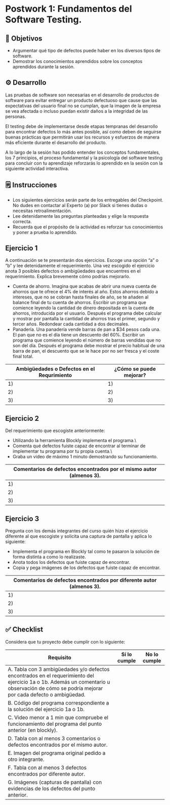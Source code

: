 # Postwork 1: Fundamentos del Software Testing.

## :dart: Objetivos

- Argumentar qué tipo de defectos puede haber en los diversos tipos de software.
- Demostrar los conocimientos aprendidos sobre los conceptos aprendidos durante la sesión.

## ⚙ Desarrollo

Las pruebas de software son necesarias en el desarrollo de productos de software para evitar entregar un producto defectuoso que cause que las expectativas del usuario final no se cumplan, que la imagen de la empresa se vea afectada o incluso puedan existir daños a la integridad de las personas.

El testing debe de implementarse desde etapas tempranas del desarrollo para encontrar defectos lo más antes posible, así como deben de seguirse buenas prácticas que permitirán usar los recursos y esfuerzos de manera más eficiente durante el desarrollo del producto.

A lo largo de la sesión has podido entender los conceptos fundamentales, los 7 principios, el proceso fundamental y la psicología del software testing para concluir con tu aprendizaje reforzarás lo aprendido en la sesión con la siguiente actividad interactiva.

## 🗒️ Instrucciones

- Los siguientes ejercicios serán parte de los entregables del Checkpoint. No dudes en contactar al Experto (a) por Slack si tienes dudas o necesitas retroalimentación. 
- Lee detenidamente las preguntas planteadas y elige la respuesta correcta.
- Recuerda que el propósito de la actividad es reforzar tus conocimientos y poner a prueba lo aprendido.

## Ejercicio 1

A continuación se te presentarán dos ejercicios. Escoge una opción “a” o “b” y lee detenidamente el requerimiento. Una vez escogido el ejercicio anota 3 posibles defectos o ambigüedades que encuentres en el requerimiento. Explica brevemente cómo podrías mejorarlo.

* Cuenta de ahorro. Imagina que acabas de abrir una nueva cuenta de ahorros que te ofrece el 4% de interés al año. Estos ahorros debido a intereses, que no se cobran hasta finales de año, se te añaden al balance final de tu cuenta de ahorros. Escribir un programa que comience leyendo la cantidad de dinero depositada en la cuenta de ahorros, introducida por el usuario. Después el programa debe calcular y mostrar por pantalla la cantidad de ahorros tras el primer, segundo y tercer años. Redondear cada cantidad a dos decimales.
* Panadería. Una panadería vende barras de pan a $34 pesos cada una. El pan que no es el día tiene un descuento del 60%. Escribir un programa que comience leyendo el número de barras vendidas que no son del día. Después el programa debe mostrar el precio habitual de una barra de pan, el descuento que se le hace por no ser fresca y el coste final total.

| Ambigüedades o Defectos en el Requrimiento | ¿Cómo se puede mejorar? |
| --- | --- |
| 1) | 1) |
| 2) | 2) |
| 3) | 3) |

## Ejercicio 2

Del requerimiento que escogiste anteriormente:

- Utilizando la herramienta Blockly implementa el programa.\
- Comenta qué defectos fuiste capaz de encontrar al terminar de implementar tu programa por tu propia cuenta.\
- Graba un video de máximo 1 minuto demostrando su funcionamiento.

| Comentarios de defectos encontrados por el mismo autor (almenos 3). |
| --- |
| 1) |
| 2) |
| 3) |

## Ejercicio 3

Pregunta con los demás integrantes del curso quién hizo el ejercicio diferente al que escogiste y solicita una captura de pantalla y aplica lo siguiente:

- Implementa el programa en Blockly tal como te pasaron la solución de forma distinta a como lo realizaste.
- Anota todos los defectos que fuiste capaz de encontrar.
- Copia y pega imágenes de los defectos que fuiste capaz de encontrar.

| Comentarios de defectos encontrados por diferente autor (almenos 3). |
| --- |
| 1) |
| 2) |
| 3) |


## ✅ Checklist

Considera que tu proyecto debe cumplir con lo siguiente:

| Requisito | Sí lo cumple | No lo cumple |
| --- | --- | --- |
| A. Tabla con 3 ambigüedades y/o defectos encontrados en el requerimiento del ejercicio 1a o 1b. Además un comentario u observación de cómo se podría mejorar por cada defecto o ambigüedad. |  |  |
| B. Código del programa correspondiente a la solución del ejercicio 1a o 1b. |  |  |
| C. Video menor a 1 min  que compruebe el funcionamiento del programa del punto anterior (en blockly). |  |  |
| D. Tabla con al menos 3 comentarios o defectos encontrados por el mismo autor. |  |  |
| E. Imagen del programa original pedido a otro integrante. |  |  |
| F. Tabla con al menos 3 defectos encontrados por diferente autor. |  |  |
| G. Imágenes (capturas de pantalla) con evidencias de los defectos del punto anterior. |  |  |
